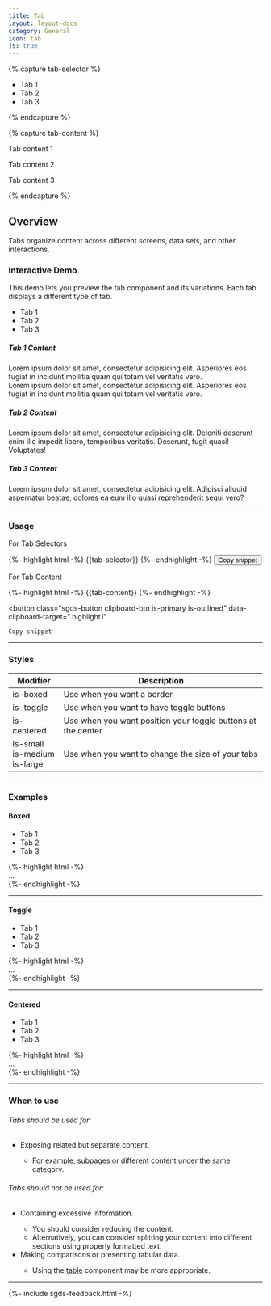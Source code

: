 ```yaml
---
title: Tab
layout: layout-docs
category: General
icon: tab
js: true
---
```


{% capture tab-selector %}
<div class="sgds-tabs">
    <ul class="no-margin" role="tablist">
        <li class="is-active">
            <a data-tab="#tab1" role="tab" aria-selected="true" aria-controls="tab1">
                <i class="sgds-icon sgds-icon-place padding--right--sm"></i>
                Tab 1
            </a>
        </li>
        <li>
            <a data-tab="#tab2" role="tab" aria-selected="false" aria-controls="tab2">
                <i class="sgds-icon sgds-icon-boat padding--right--sm"></i>Tab 2
            </a>
        </li>
        <li>
            <a data-tab="#tab3" role="tab" aria-selected="false" aria-controls="tab3">
                <i class="sgds-icon sgds-icon-map padding--right--sm"></i>Tab 3
            </a>
        </li>
    </ul>
</div>
{% endcapture %}

{% capture tab-content %}
<div class="row" id="tab1">
    <div class="col">
        <p>Tab content 1</p>
    </div>
</div>
<div class="row" id="tab2">
    <div class="col">
        <p>Tab content 2</p>
    </div>
</div>
<div class="row" id="tab3">
    <div class="col">
        <p>Tab content 3</p>
    </div>
</div>
{% endcapture %}

<h2>Overview</h2>
<p>
    Tabs organize content across different screens, data sets, and other interactions.
</p>

<h3>Interactive Demo</h3>
<p>
    This demo lets you preview the tab component and its variations. 
    Each tab displays a different type of tab.
</p>

<div class="sgds-tabs">
    <ul class="no-margin" role="tablist">
        <li class="is-active">
            <a data-tab="#tab1" role="tab" aria-selected="true" aria-controls="tab1">
                <i class="sgds-icon sgds-icon-place padding--right--sm"></i>
                Tab 1
            </a>
        </li>
        <li>
            <a data-tab="#tab2" role="tab" aria-selected="false" aria-controls="tab2">
                <i class="sgds-icon sgds-icon-boat padding--right--sm"></i>
                Tab 2
            </a>
        </li>
        <li>
            <a data-tab="#tab3" role="tab" aria-selected="false" aria-controls="tab3">
                <i class="sgds-icon sgds-icon-map padding--right--sm"></i>
                Tab 3
            </a>
        </li>
    </ul>
</div>
<div class="row" id="tab1" role="tabpanel" aria-labelledby="tab1">
    <div class="col">
        <div class="row">
            <div class="col"><h5>Tab 1 Content</h5></div>
            <div class="col">
                Lorem ipsum dolor sit amet, consectetur adipisicing elit. Asperiores eos fugiat in
                incidunt mollitia quam qui totam vel veritatis vero.
            </div>
            <div class="col">
                Lorem ipsum dolor sit amet, consectetur adipisicing elit. Asperiores eos fugiat in
                incidunt mollitia quam qui totam vel veritatis vero.
            </div>
        </div>
    </div>
</div>
<div class="row" id="tab2" role="tabpanel" aria-labelledby="tab2">
    <div class="col">
        <h5>Tab 2 Content</h5>
        <p>
            Lorem ipsum dolor sit amet, consectetur adipisicing elit. Deleniti deserunt enim illo
            impedit libero, temporibus veritatis. Deserunt, fugit quasi! Voluptates!
        </p>
    </div>
</div>
<div class="row" id="tab3" role="tabpanel" aria-labelledby="tab3">
    <div class="col">
        <h5>Tab 3 Content</h5>
        <p>
            Lorem ipsum dolor sit amet, consectetur adipisicing elit. Adipisci aliquid aspernatur
            beatae, dolores ea eum illo quasi reprehenderit sequi vero?
        </p>
    </div>
</div>

<hr/>

<h3>Usage</h3>
<p class="margin--top--lg">For Tab Selectors</p>
{%- highlight html -%}
{{tab-selector}}
{%- endhighlight -%}
<button
    class="sgds-button clipboard-btn is-primary is-outlined"
    data-clipboard-target=".highlight0"
>
    Copy snippet
</button>
<p class="margin--top--lg">For Tab Content</p>
{%- highlight html -%}
{{tab-content}}
{%- endhighlight -%}

<button
    class="sgds-button clipboard-btn is-primary is-outlined"
    data-clipboard-target=".highlight1"
>
    Copy snippet
</button>

<hr/>

<h3>Styles</h3>
<table class="table">
    <thead>
        <tr>
            <th>Modifier</th>
            <th>Description</th>
        </tr>
    </thead>
    <tbody>
        <tr>
            <td>is-boxed</td>
            <td>Use when you want a border</td>
        </tr>
        <tr>
            <td>is-toggle</td>
            <td>Use when you want to have toggle buttons</td>
        </tr>
        <tr>
            <td>is-centered</td>
            <td>Use when you want position your toggle buttons at the center</td>
        </tr>
        <tr>
            <td>is-small<br />is-medium<br />is-large</td>
            <td>Use when you want to change the size of your tabs</td>
        </tr>
    </tbody>
</table>

<hr/>

<h3>Examples</h3>
<h4>Boxed</h4>
<div class="sgds-tabs is-boxed">
    <ul class="no-margin" role="tablist">
        <li class="is-active">
            <a data-tab="#t1" role="tab" aria-selected="true" aria-controls="t1">
                <i class="sgds-icon sgds-icon-place padding--right--sm"></i>
                Tab 1
            </a>
        </li>
        <li>
            <a data-tab="#t2" role="tab" aria-selected="false" aria-controls="t2">
                <i class="sgds-icon sgds-icon-boat padding--right--sm"></i>
                Tab 2
            </a>
        </li>
        <li>
            <a data-tab="#t3" role="tab" aria-selected="false" aria-controls="t3">
                <i class="sgds-icon sgds-icon-map padding--right--sm"></i>
                Tab 3
            </a>
        </li>
    </ul>
</div>
{%- highlight html -%}
<div class="sgds-tabs is-boxed">...</div>
{%- endhighlight -%}

<hr/>

<h4>Toggle</h4>
<div class="sgds-tabs is-toggle">
    <ul class="no-margin" role="tablist">
        <li class="is-active">
            <a data-tab="#t4" role="tab" aria-selected="true" aria-controls="t4">
                <i class="sgds-icon sgds-icon-place padding--right--sm"></i>
                Tab 1
            </a>
        </li>
        <li>
            <a data-tab="#t5" role="tab" aria-selected="false" aria-controls="t5">
                <i class="sgds-icon sgds-icon-boat padding--right--sm"></i>
                Tab 2
            </a>
        </li>
        <li>
            <a data-tab="#t6" role="tab" aria-selected="false" aria-controls="t6">
                <i class="sgds-icon sgds-icon-map padding--right--sm"></i>
                Tab 3
            </a>
        </li>
    </ul>
</div>
{%- highlight html -%}
<div class="sgds-tabs is-toggle">...</div>
{%- endhighlight -%}

<hr/>

<h4>Centered</h4>
<div class="sgds-tabs is-centered">
    <ul class="no-margin" role="tablist">
        <li class="is-active">
            <a data-tab="#t7" role="tab" aria-selected="true" aria-controls="t7">
                <i class="sgds-icon sgds-icon-place padding--right--sm"></i>
                Tab 1
            </a>
        </li>
        <li>
            <a data-tab="#t8" role="tab" aria-selected="false" aria-controls="t8">
                <i class="sgds-icon sgds-icon-boat padding--right--sm"></i>
                Tab 2
            </a>
        </li>
        <li>
            <a data-tab="#t9" role="tab" aria-selected="false" aria-controls="t9">
                <i class="sgds-icon sgds-icon-map padding--right--sm"></i>
                Tab 3
            </a>
        </li>
    </ul>
</div>
{%- highlight html -%}
<div class="sgds-tabs is-centered">...</div>
{%- endhighlight -%}

<hr/>

<h3>When to use</h3>

<h6>Tabs should be used for:</h6>
<ul>
    <li>Exposing related but separate content.</li>
    <ul>
      <li>For example, subpages or different content under the same category.</li>
    </ul>
</ul>

<h6>Tabs should not be used for:</h6>
<ul>
    <li>Containing excessive information.</li>
    <ul>
      <li>You should consider reducing the content.</li>
      <li>Alternatively, you can consider splitting your content into 
          different sections using properly formatted text.</li>
    </ul>
    <li>Making comparisons or presenting tabular data.</li>
    <ul>
      <li>Using the <a href="/docs/table/">table</a> component may be more appropriate.</li>
    </ul>
</ul>


<hr/>

{%- include sgds-feedback.html -%}
